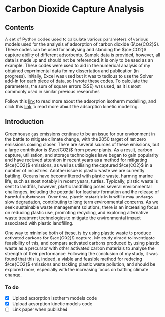 # Carbon Dioxide Capture Analysis 

## Contents
A set of Python codes used to calculate various parameters of various models used for the analysis of adsorption of carbon dioxide ($\ce{CO2}$). These codes can be used for analysing and standing the $\ce{CO2}$ capture ability of different adsorbents. Sample data is provided, however, all data is made up and should not be referenced, it is only to be used as an example. These codes were used to aid in the numerical analysis of my obtained experimental data for my dissertation and publication (in progress). Initially, Excel was used but it was to tedious to use the Solver add-in for each piece of data, so I wrote these codes. To calculate the parameters, the sum of square errors (SSE) was used, as it is most commonly used in similar previous researches.

Follow this [link](https://github.com/mmjsaa/co2captureanalysis/blob/a990ce23106f4c95407439c2b8b45e40d51b5cc3/adosrptionisothermmodelling.md) to read more about the adsorption isotherm modelling, and click this [link](https://github.com/mmjsaa/co2captureanalysis/blob/6bc4db1df69bf11582dae0616cfbfe67d74114a5/AdsorptionKineticsModelling.md) to read more about the adsorption kinetic modelling.

## Introduction 
Greenhouse gas emissions continue to be an issue for our environment in the battle to mitigate climate change, with the 2050 target of net zero emissions coming closer. There are several sources of these emissions, but a large contributor is $\ce{CO2}$ from power plants. As a result, carbon capture, utilisation, and storage technologies have began to gain popularity and have recieved attention in recent years as a method for mitigating $\ce{CO2}$ emissions, as well as utilising the captured $\ce{CO2}$ in a number of industries. Another issue is plastic waste we are currently battling. Oceans have become litered with plastic waste, harming marine life, such as most notably in recent years, turtles. Typically, plastic waste is sent to landfills, however, plastic landfilling poses several environmental challenges, including the potential for leachate formation and the release of harmful substances. Over time, plastic materials in landfills may undergo slow degradation, contributing to long term environmental concerns. As we seek sustainable waste management solutions, there is an increasing focus on reducing plastic use, promoting recycling, and exploring alternative waste treatment technologies to mitigate the environmental impact associated with plastic landfilling. 

One way to minimise both of these, is by using plastic waste to produce activated carbons for $\ce{CO2}$ capture. My study aimed to investigate feasibility of this, and compare activated carbons produced by using plastic waste as a precursor with other activated carbon materials to analyse the strength of their performance. Following the conclusion of my study, it was found that this is, indeed, a viable and feasible method for reducing $\ce{CO2}$ emissions and tackling plastic waste pollution, and should be explored more, especially with the increasing focus on battling climate change.

### To do
- [x] Upload adsorption isotherm models code
- [x] Upload adsorption kinetic models code
- [ ] Link paper when published
